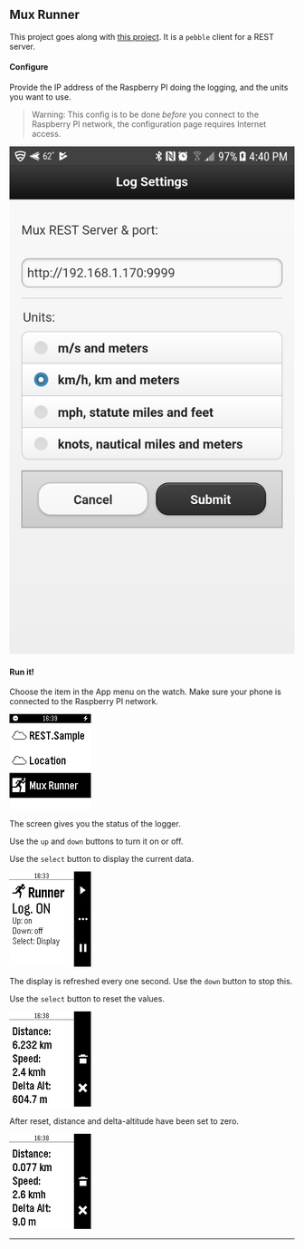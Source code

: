 ## Mux Runner

This project goes along with [this project](https://github.com/OlivierLD/raspberry-pi4j-samples/tree/master/NMEA.multiplexer). It is a `pebble` client for a REST server.

#### Configure
Provide the IP address of the Raspberry PI doing the logging, and the units you want to use.
> Warning: This config is to be done _before_ you connect to the Raspberry PI network, the configuration page requires Internet access.

![Config](./config.png)

#### Run it!
Choose the item in the App menu on the watch. Make sure your phone is connected to the Raspberry PI network.

![Menu](./00.zero.png)

The screen gives you the status of the logger.

Use the `up` and `down` buttons to turn it on or off.

Use the `select` button to display the current data.

![Menu](./01.one.png)

The display is refreshed every one second. Use the `down` button to stop this.

Use the `select` button to reset the values.

![Menu](./02.two.png)

After reset, distance and delta-altitude have been set to zero.

![Menu](./03.three.png)

---
